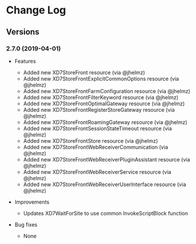 # Change Log #

## Versions ##

### 2.7.0 (2019-04-01) ###

* Features
  * Added new XD7StoreFront resource (via @jhelmz)
  * Added new XD7StoreFrontExplicitCommonOptions resource (via @jhelmz)
  * Added new XD7StoreFrontFarmConfiguration resource (via @jhelmz)
  * Added new XD7StoreFrontFilterKeyword resource (via @jhelmz)
  * Added new XD7StoreFrontOptimalGateway resource (via @jhelmz)
  * Added new XD7StoreFrontRegisterStoreGateway resource (via @jhelmz)
  * Added new XD7StoreFrontRoamingGateway resource (via @jhelmz)
  * Added new XD7StoreFrontSessionStateTimeout resource (via @jhelmz)
  * Added new XD7StoreFrontStore resource (via @jhelmz)
  * Added new XD7StoreFrontWebReceiverCommunication (via @jhelmz)
  * Added new XD7StoreFrontWebReceiverPluginAssistant resource (via @jhelmz)
  * Added new XD7StoreFrontWebReceiverService resource (via @jhelmz)
  * Added new XD7StoreFrontWebReceiverUserInterface resource (via @jhelmz)

* Improvements
  * Updates XD7WaitForSite to use common InvokeScriptBlock function

* Bug fixes
  * None
